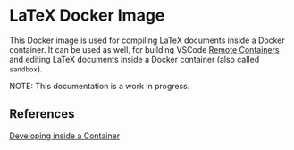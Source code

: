 # LaTeX Docker Image

This Docker image is used for compiling LaTeX documents inside a Docker container. It can be used as well, for building VSCode [Remote Containers](https://code.visualstudio.com/docs/remote/containers) and editing LaTeX documents inside a Docker container (also called `sandbox`).

NOTE:
This documentation is a work in progress.
## References

[Developing inside a Container](https://code.visualstudio.com/docs/remote/containers)
